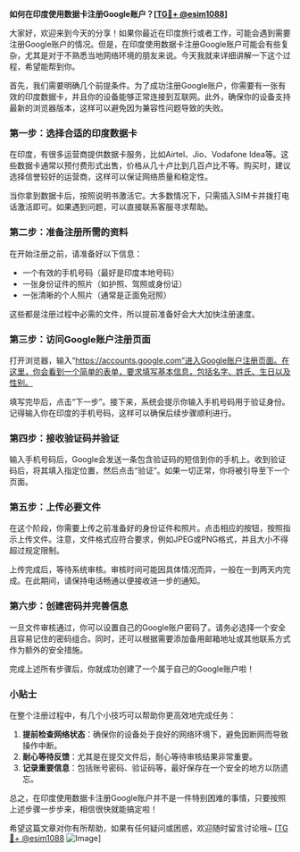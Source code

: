 **如何在印度使用数据卡注册Google账户？[[TG💪+ @esim1088](https://t.me/s/esim1088)]**

大家好，欢迎来到今天的分享！如果你最近在印度旅行或者工作，可能会遇到需要注册Google账户的情况。但是，在印度使用数据卡注册Google账户可能会有些复杂，尤其是对于不熟悉当地网络环境的朋友来说。今天我就来详细讲解一下这个过程，希望能帮到你。

首先，我们需要明确几个前提条件。为了成功注册Google账户，你需要有一张有效的印度数据卡，并且你的设备能够正常连接到互联网。此外，确保你的设备支持最新的浏览器版本，这样可以避免因为兼容性问题导致的失败。

### 第一步：选择合适的印度数据卡

在印度，有很多运营商提供数据卡服务，比如Airtel、Jio、Vodafone Idea等。这些数据卡通常以预付费形式出售，价格从几十卢比到几百卢比不等。购买时，建议选择信誉较好的运营商，这样可以保证网络质量和稳定性。

当你拿到数据卡后，按照说明书激活它。大多数情况下，只需插入SIM卡并拨打电话激活即可。如果遇到问题，可以直接联系客服寻求帮助。

### 第二步：准备注册所需的资料

在开始注册之前，请准备好以下信息：
- 一个有效的手机号码（最好是印度本地号码）
- 一张身份证件的照片（如护照、驾照或身份证）
- 一张清晰的个人照片（通常是正面免冠照）

这些都是注册过程中必需的文件，所以提前准备好会大大加快注册速度。

### 第三步：访问Google账户注册页面

打开浏览器，输入“https://accounts.google.com”进入Google账户注册页面。在这里，你会看到一个简单的表单，要求填写基本信息，包括名字、姓氏、生日以及性别。

填写完毕后，点击“下一步”。接下来，系统会提示你输入手机号码用于验证身份。记得输入你在印度的手机号码，这样可以确保后续步骤顺利进行。

### 第四步：接收验证码并验证

输入手机号码后，Google会发送一条包含验证码的短信到你的手机上。收到验证码后，将其填入指定位置，然后点击“验证”。如果一切正常，你将被引导至下一个页面。

### 第五步：上传必要文件

在这个阶段，你需要上传之前准备好的身份证件和照片。点击相应的按钮，按照指示上传文件。注意，文件格式应符合要求，例如JPEG或PNG格式，并且大小不得超过规定限制。

上传完成后，等待系统审核。审核时间可能因具体情况而异，一般在一到两天内完成。在此期间，请保持电话畅通以便接收进一步的通知。

### 第六步：创建密码并完善信息

一旦文件审核通过，你可以设置自己的Google账户密码了。请务必选择一个安全且容易记住的密码组合。同时，还可以根据需要添加备用邮箱地址或其他联系方式作为额外的安全措施。

完成上述所有步骤后，你就成功创建了一个属于自己的Google账户啦！

### 小贴士

在整个注册过程中，有几个小技巧可以帮助你更高效地完成任务：

1. **提前检查网络状态**：确保你的设备处于良好的网络环境下，避免因断网而导致操作中断。
2. **耐心等待反馈**：尤其是在提交文件后，耐心等待审核结果非常重要。
3. **记录重要信息**：包括账号密码、验证码等，最好保存在一个安全的地方以防遗忘。

总之，在印度使用数据卡注册Google账户并不是一件特别困难的事情，只要按照上述步骤一步步来，相信很快就能搞定啦！

希望这篇文章对你有所帮助，如果有任何疑问或困惑，欢迎随时留言讨论哦~ [[TG💪+ @esim1088](https://t.me/s/esim1088) ![Image](https://i.postimg.cc/4NQfJmqS/Snipaste-2025-05-13-00-14-12.png)]